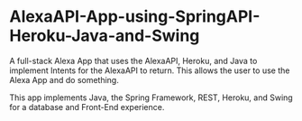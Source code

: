 # AlexaAPI-App-using-SpringAPI-Heroku-Java-and-Swing
A full-stack Alexa App that uses the AlexaAPI, Heroku, and Java to implement Intents for the AlexaAPI to return. This allows the user to use the Alexa App and do something.

This app implements Java, the Spring Framework, REST, Heroku, and Swing for a database and Front-End experience.

